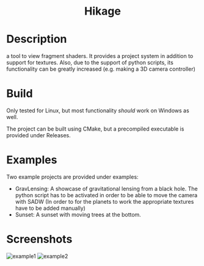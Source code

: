 <h1 align="center">Hikage</h1>

# Description
a tool to view fragment shaders. It provides a project system in addition to support for textures.
Also, due to the support of python scripts, its functionality can be greatly increased (e.g. making a 3D camera controller)

# Build
Only tested for Linux, but most functionality *should* work on Windows as well.

The project can be built using CMake, but a precompiled executable is provided under Releases.

# Examples
Two example projects are provided under examples:

- GravLensing: A showcase of gravitational lensing from a black hole. The python script has to be activated in order to be able to move the camera with SADW (In order to for the planets to work the appropriate textures have to be added manually)
- Sunset: A sunset with moving trees at the bottom.

# Screenshots
![example1](https://github.com/user-attachments/assets/170254ab-e1ce-4f21-8db9-934b2804d399)
![example2](https://github.com/user-attachments/assets/ec8294dc-3216-4822-bb16-e8fa2f63b439)
